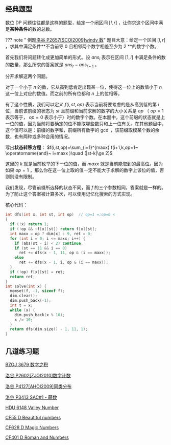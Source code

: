 ## 经典题型

数位 DP 问题往往都是这样的题型，给定一个闭区间 $[l,r]$ ，让你求这个区间中满足**某种条件**的数的总数。

??? note " 例题[洛谷 P2657\[SCOI2009\]windy 数](https://www.luogu.org/problemnew/show/P2657)"
    题目大意：给定一个区间 $[l,r]$ ，求其中满足条件**不含前导 $0$ 且相邻两个数字相差至少为 $2$ **的数字个数。

首先我们将问题转化成更加简单的形式。设 $ans_i$ 表示在区间 $[1,i]$ 中满足条件的数的数量，那么所求的答案就是 $ans_r-ans_{l-1}$ 。

分开求解这两个问题。

对于一个小于 $n$ 的数，它从高到低肯定出现某一位，使得这一位上的数值小于 $n$ 这一位上对应的数值。而之前的所有位都和 $n$ 上的位相等。

有了这个性质，我们可以定义 $f(i,st,op)$ 表示当前将要考虑的是从高到低的第 $i$ 位，当前该前缀的状态为 $st$ 且前缀和当前求解的数字的大小关系是 $op$ （ $op=1$ 表示等于， $op=0$ 表示小于）时的数字个数。在本题中，这个前缀的状态就是上一位的值，因为当前将要确定的位不能取哪些数只和上一位有关。在其他题目中，这个值可以是：前缀的数字和，前缀所有数字的 $\gcd$ ，该前缀取模某个数的余数，也有两种或多种合用的情况。

写出**状态转移方程**： $f(i,st,op)=\sum_{i=1}^{maxx} f(i+1,k,op=1~ \operatorname{and}~ i=maxx )\quad (|st-k|\ge 2)$ 

这里的 $k$ 就是当前枚举的下一位的值，而 $maxx$ 就是当前能取到的最高位。因为如果 $op=1$ ，那么你在这一位上取的值一定不能大于求解的数字上该位的值，否则则没有限制。

我们发现，尽管前缀所选择的状态不同，而 $f$ 的三个参数相同，答案就是一样的。为了防止这个答案被计算多次，可以使用记忆化搜索的方式实现。

核心代码：

```cpp
int dfs(int x, int st, int op)  // op=1 =;op=0 <
{
  if (!x) return 1;
  if (!op && ~f[x][st]) return f[x][st];
  int maxx = op ? dim[x] : 9, ret = 0;
  for (int i = 0; i <= maxx; i++) {
    if (abs(st - i) < 2) continue;
    if (st == 11 && i == 0)
      ret += dfs(x - 1, 11, op & (i == maxx));
    else
      ret += dfs(x - 1, i, op & (i == maxx));
  }
  if (!op) f[x][st] = ret;
  return ret;
}
int solve(int x) {
  memset(f, -1, sizeof f);
  dim.clear();
  dim.push_back(-1);
  int t = x;
  while (x) {
    dim.push_back(x % 10);
    x /= 10;
  }
  return dfs(dim.size() - 1, 11, 1);
}
```

## 几道练习题

[BZOJ 3679 数字之积](https://www.lydsy.com/JudgeOnline/problem.php?id=3679)

[洛谷 P2602\[ZJOI2010\]数字计数](https://www.luogu.org/problemnew/show/P2602)

[洛谷 P4127\[AHOI2009\]同类分布](https://www.luogu.org/problemnew/show/P4127)

[洛谷  P3413 SAC#1 - 萌数](https://www.luogu.org/problemnew/show/P3413)

[HDU 6148 Valley Number](http://acm.hdu.edu.cn/showproblem.php?pid=6148)

[CF55 D Beautiful numbers](http://codeforces.com/problemset/problem/55/D)

[CF628 D Magic Numbers](http://codeforces.com/problemset/problem/628/D)

[CF401 D Roman and Numbers](http://codeforces.com/problemset/problem/401/D)

